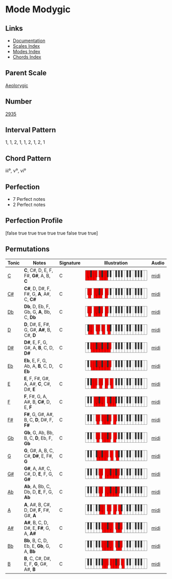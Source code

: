 # Mode Modygic

## Links

- [Documentation](README.md)
- [Scales Index](Scales.md)
- [Modes Index](Modes.md)
- [Chords Index](Chords.md)

## Parent Scale

[Aeolorygic](ScaleAeolorygic.md)

## Number

[2935](https://ianring.com/musictheory/scales/2935)

## Interval Pattern

1, 1, 2, 1, 1, 2, 1, 2, 1

## Chord Pattern

iii⁰, v⁰, vi⁰

## Perfection

- 7 Perfect notes
- 2 Perfect notes

## Perfection Profile

[false true true true true true false true true]

## Permutations

| Tonic | Notes | Signature | Illustration | Audio |
|-------|-------|-----------|--------------|-------|
| [C](ModeCNaturalModygic.md) | **C**, C#, D, E, F, F#, **G#**, A, B, **C** | C | ![CNaturalModygic](ModeCNaturalModygic.png) | [midi](https://github.com/edipermadi/music/blob/main/docs/ModeCNaturalModygic.mid?raw=true) |
| [C#](ModeCSharpModygic.md) | **C#**, D, D#, F, F#, G, **A**, A#, C, **C#** | C | ![CSharpModygic](ModeCSharpModygic.png) | [midi](https://github.com/edipermadi/music/blob/main/docs/ModeCSharpModygic.mid?raw=true) |
| [Db](ModeDFlatModygic.md) | **Db**, D, Eb, F, Gb, G, **A**, Bb, C, **Db** | C | ![DFlatModygic](ModeDFlatModygic.png) | [midi](https://github.com/edipermadi/music/blob/main/docs/ModeDFlatModygic.mid?raw=true) |
| [D](ModeDNaturalModygic.md) | **D**, D#, E, F#, G, G#, **A#**, B, C#, **D** | C | ![DNaturalModygic](ModeDNaturalModygic.png) | [midi](https://github.com/edipermadi/music/blob/main/docs/ModeDNaturalModygic.mid?raw=true) |
| [D#](ModeDSharpModygic.md) | **D#**, E, F, G, G#, A, **B**, C, D, **D#** | C | ![DSharpModygic](ModeDSharpModygic.png) | [midi](https://github.com/edipermadi/music/blob/main/docs/ModeDSharpModygic.mid?raw=true) |
| [Eb](ModeEFlatModygic.md) | **Eb**, E, F, G, Ab, A, **B**, C, D, **Eb** | C | ![EFlatModygic](ModeEFlatModygic.png) | [midi](https://github.com/edipermadi/music/blob/main/docs/ModeEFlatModygic.mid?raw=true) |
| [E](ModeENaturalModygic.md) | **E**, F, F#, G#, A, A#, **C**, C#, D#, **E** | C | ![ENaturalModygic](ModeENaturalModygic.png) | [midi](https://github.com/edipermadi/music/blob/main/docs/ModeENaturalModygic.mid?raw=true) |
| [F](ModeFNaturalModygic.md) | **F**, F#, G, A, A#, B, **C#**, D, E, **F** | C | ![FNaturalModygic](ModeFNaturalModygic.png) | [midi](https://github.com/edipermadi/music/blob/main/docs/ModeFNaturalModygic.mid?raw=true) |
| [F#](ModeFSharpModygic.md) | **F#**, G, G#, A#, B, C, **D**, D#, F, **F#** | C | ![FSharpModygic](ModeFSharpModygic.png) | [midi](https://github.com/edipermadi/music/blob/main/docs/ModeFSharpModygic.mid?raw=true) |
| [Gb](ModeGFlatModygic.md) | **Gb**, G, Ab, Bb, B, C, **D**, Eb, F, **Gb** | C | ![GFlatModygic](ModeGFlatModygic.png) | [midi](https://github.com/edipermadi/music/blob/main/docs/ModeGFlatModygic.mid?raw=true) |
| [G](ModeGNaturalModygic.md) | **G**, G#, A, B, C, C#, **D#**, E, F#, **G** | C | ![GNaturalModygic](ModeGNaturalModygic.png) | [midi](https://github.com/edipermadi/music/blob/main/docs/ModeGNaturalModygic.mid?raw=true) |
| [G#](ModeGSharpModygic.md) | **G#**, A, A#, C, C#, D, **E**, F, G, **G#** | C | ![GSharpModygic](ModeGSharpModygic.png) | [midi](https://github.com/edipermadi/music/blob/main/docs/ModeGSharpModygic.mid?raw=true) |
| [Ab](ModeAFlatModygic.md) | **Ab**, A, Bb, C, Db, D, **E**, F, G, **Ab** | C | ![AFlatModygic](ModeAFlatModygic.png) | [midi](https://github.com/edipermadi/music/blob/main/docs/ModeAFlatModygic.mid?raw=true) |
| [A](ModeANaturalModygic.md) | **A**, A#, B, C#, D, D#, **F**, F#, G#, **A** | C | ![ANaturalModygic](ModeANaturalModygic.png) | [midi](https://github.com/edipermadi/music/blob/main/docs/ModeANaturalModygic.mid?raw=true) |
| [A#](ModeASharpModygic.md) | **A#**, B, C, D, D#, E, **F#**, G, A, **A#** | C | ![ASharpModygic](ModeASharpModygic.png) | [midi](https://github.com/edipermadi/music/blob/main/docs/ModeASharpModygic.mid?raw=true) |
| [Bb](ModeBFlatModygic.md) | **Bb**, B, C, D, Eb, E, **Gb**, G, A, **Bb** | C | ![BFlatModygic](ModeBFlatModygic.png) | [midi](https://github.com/edipermadi/music/blob/main/docs/ModeBFlatModygic.mid?raw=true) |
| [B](ModeBNaturalModygic.md) | **B**, C, C#, D#, E, F, **G**, G#, A#, **B** | C | ![BNaturalModygic](ModeBNaturalModygic.png) | [midi](https://github.com/edipermadi/music/blob/main/docs/ModeBNaturalModygic.mid?raw=true) |
